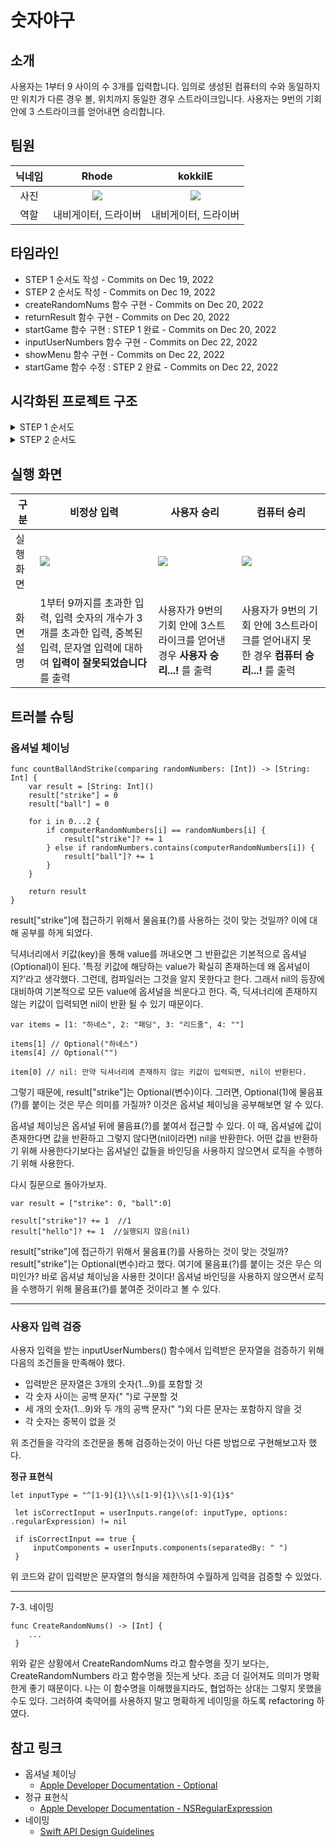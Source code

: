 # 숫자야구

## 소개

사용자는 1부터 9 사이의 수 3개를 입력합니다. 임의로 생성된 컴퓨터의 수와 동일하지만 위치가 다른 경우 볼, 위치까지 동일한 경우 스트라이크입니다. 사용자는 9번의 기회 안에 3 스트라이크를 얻어내면 승리합니다.


## 팀원
| 닉네임 |                   Rhode                    |                  kokkilE                   |
|:------:|:------------------------------------------:|:------------------------------------------:|
|  사진  | ![](https://i.imgur.com/XyDwGwe.jpg) | ![](https://i.imgur.com/FL0gKeq.png) |
|  역할  |            내비게이터, 드라이버            |            내비게이터, 드라이버            |


## 타임라인

- STEP 1 순서도 작성 - Commits on Dec 19, 2022
- STEP 2 순서도 작성 - Commits on Dec 19, 2022
- createRandomNums 함수 구현 - Commits on Dec 20, 2022
- returnResult 함수 구현 - Commits on Dec 20, 2022
- startGame 함수 구현 : STEP 1 완료 - Commits on Dec 20, 2022
- inputUserNumbers 함수 구현 - Commits on Dec 22, 2022
- showMenu 함수 구현 - Commits on Dec 22, 2022
- startGame 함수 수정 : STEP 2 완료 - Commits on Dec 22, 2022


## 시각화된 프로젝트 구조
<details> 
<summary>STEP 1 순서도</summary>
<div markdown="1">

![](https://i.imgur.com/MdvkfFk.png)

</div>
</details>

<details>
<summary>STEP 2 순서도</summary>
<div markdown="1">

![](https://i.imgur.com/wHxUzSM.png)
    
</div>
</details>


## 실행 화면


| 구분 | 비정상 입력 | 사용자 승리 |컴퓨터 승리 |
| -------- | -------- | -------- |-------- |
| 실행 화면     | ![](https://i.imgur.com/8dD359u.png)     |  ![](https://i.imgur.com/0hLUShi.png)  | ![](https://i.imgur.com/Vif9Lak.png)     |
| 화면 설명     | 1부터 9까지를 초과한 입력, 입력 숫자의 개수가 3개를 초과한 입력, 중복된 입력, 문자열 입력에 대하여 **입력이 잘못되었습니다** 를 출력     | 사용자가 9번의 기회 안에 3스트라이크를 얻어낸 경우 **사용자 승리...!** 를 출력     |사용자가 9번의 기회 안에 3스트라이크를 얻어내지 못한 경우 **컴퓨터 승리...!** 를 출력     |


## 트러블 슈팅

### 옵셔널 체이닝

```
func countBallAndStrike(comparing randomNumbers: [Int]) -> [String: Int] {
    var result = [String: Int]()
    result["strike"] = 0
    result["ball"] = 0

    for i in 0...2 {
        if computerRandomNumbers[i] == randomNumbers[i] {
            result["strike"]? += 1
        } else if randomNumbers.contains(computerRandomNumbers[i]) {
            result["ball"]? += 1
        }
    }

    return result
}
```

 result["strike"]에 접근하기 위해서 물음표(?)를 사용하는 것이 맞는 것일까? 이에 대해 공부를 하게 되었다. 
 
 딕셔너리에서 키값(key)을 통해 value를 꺼내오면 그 반환값은 기본적으로 옵셔널(Optional)이 된다. '특정 키값에 해당하는 value가 확실히 존재하는데 왜 옵셔널이지?'라고 생각했다. 그런데, 컴파일러는 그것을 알지 못한다고 한다. 그래서 nil의 등장에 대비하여 기본적으로 모든 value에 옵셔널을 씌운다고 한다. 즉, 딕셔너리에 존재하지 않는 키값이 입력되면 nil이 반환 될 수 있기 때문이다. 
 
```
var items = [1: "하네스", 2: "패딩", 3: "리드줄", 4: ""]

items[1] // Optional("하네스")
items[4] // Optional("")

item[0] // nil: 만약 딕셔너리에 존재하지 않는 키값이 입력되면, nil이 반환된다.
```

그렇기 때문에, result["strike"]는 Optional(변수)이다. 그러면, Optional(1)에 물음표(?)를 붙이는 것은 무슨 의미를 가질까? 이것은 옵셔널 체이닝을 공부해보면 알 수 있다. 

옵셔널 체이닝은 옵셔널 뒤에 물음표(?)를 붙여서 접근할 수 있다. 이 때, 옵셔널에 값이 존재한다면 값을 반환하고 그렇지 않다면(nil이라면) nil을 반환한다. 어떤 값을 반환하기 위해 사용한다기보다는 옵셔널인 값들을 바인딩을 사용하지 않으면서 로직을 수행하기 위해 사용한다. 

다시 질문으로 돌아가보자.

```
var result = ["strike": 0, "ball":0]

result["strike"]? += 1  //1
result["hello"]? += 1  //실행되지 않음(nil)
```

result["strike"]에 접근하기 위해서 물음표(?)를 사용하는 것이 맞는 것일까? result["strike"]는 Optional(변수)라고 했다. 여기에 물음표(?)를 붙이는 것은 무슨 의미인가? 바로 옵셔널 체이닝을 사용한 것이다! 옵셔널 바인딩을 사용하지 않으면서 로직을 수행하기 위해 물음표(?)를 붙여준 것이라고 볼 수 있다.
    


---

### 사용자 입력 검증


사용자 입력을 받는 inputUserNumbers() 함수에서 입력받은 문자열을 검증하기 위해 다음의 조건들을 만족해야 했다.
- 입력받은 문자열은 3개의 숫자(1…9)를 포함할 것
- 각 숫자 사이는 공백 문자(" ")로 구분할 것
- 세 개의 숫자(1…9)와 두 개의 공백 문자(" ")외 다른 문자는 포함하지 않을 것
- 각 숫자는 중복이 없을 것

위 조건들을 각각의 조건문을 통해 검증하는것이 아닌 다른 방법으로 구현해보고자 했다.

**정규 표현식**

```
let inputType = "^[1-9]{1}\\s[1-9]{1}\\s[1-9]{1}$"

 let isCorrectInput = userInputs.range(of: inputType, options:  .regularExpression) != nil

 if isCorrectInput == true {
     inputComponents = userInputs.components(separatedBy: " ")
 }
```
위 코드와 같이 입력받은 문자열의 형식을 제한하여 수월하게 입력을 검증할 수 있었다.

---

7-3. 네이밍


```
func CreateRandomNums() -> [Int] {
    ...
 }
```
위와 같은 상황에서 CreateRandomNums 라고 함수명을 짓기 보다는, CreateRandomNumbers 라고 함수명을 짓는게 낫다. 조금 더 길어져도 의미가 명확한게 좋기 때문이다. 나는 이 함수명을 이해했을지라도, 협업하는 상대는 그렇지 못했을 수도 있다. 그러하여 축약어를 사용하지 말고 명확하게 네이밍을 하도록 refactoring 하였다.

## 참고 링크
- 옵셔널 체이닝
    - [Apple Developer Documentation - Optional](https://developer.apple.com/documentation/swift/optional)
- 정규 표현식
    - [Apple Developer Documentation - NSRegularExpression](https://developer.apple.com/documentation/foundation/nsregularexpression)
- 네이밍
    - [Swift API Design Guidelines](https://www.swift.org/documentation/api-design-guidelines/)




